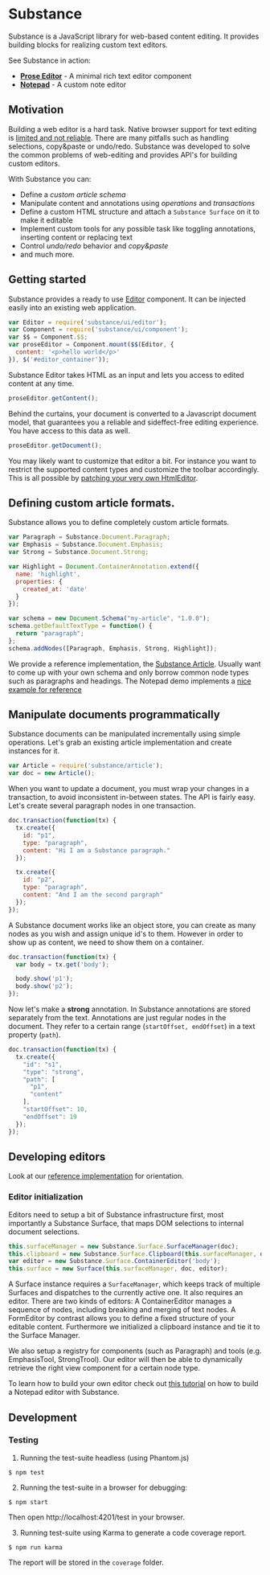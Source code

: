 # Substance 

Substance is a JavaScript library for web-based content editing. It provides building blocks for realizing custom text editors.

See Substance in action:

- **[Prose Editor](http://substance.io/demos/prose-editor)** - A minimal rich text editor component
- **[Notepad](http://substance.io/demos/notepad)** - A custom note editor

## Motivation

Building a web editor is a hard task. Native browser support for text editing is [limited and not reliable](https://medium.com/medium-eng/why-contenteditable-is-terrible-122d8a40e480). There are many pitfalls such as handling selections, copy&paste or undo/redo. Substance was developed to solve the common problems of web-editing and provides API's for building custom editors.

With Substance you can:

- Define a *custom article schema*
- Manipulate content and annotations using *operations* and *transactions*
- Define a custom HTML structure and attach a `Substance Surface` on it to make it editable
- Implement custom tools for any possible task like toggling annotations, inserting content or replacing text
- Control *undo/redo* behavior and *copy&paste*
- and much more.

## Getting started

Substance provides a ready to use [Editor](https://github.com/substance/demos/tree/master/prose-editor) component. It can be injected easily into an existing web application.

```js
var Editor = require('substance/ui/editor');
var Component = require('substance/ui/component');
var $$ = Component.$$;
var proseEditor = Component.mount($$(Editor, {
  content: '<p>hello world</p>'
}), $('#editor_container'));
```

Substance Editor takes HTML as an input and lets you access to edited content at any time.

```js
proseEditor.getContent();
```

Behind the curtains, your document is converted to a Javascript document model, that guarantees you a reliable and sideffect-free editing experience. You have access to this data as well.

```js
proseEditor.getDocument();
```

You may likely want to customize that editor a bit. For instance you want to restrict the supported content types and customize the toolbar accordingly. This is all possible by [patching your very own HtmlEditor](https://github.com/substance/demos/tree/master/notepad).

## Defining custom article formats.

Substance allows you to define completely custom article formats. 

```js
var Paragraph = Substance.Document.Paragraph;
var Emphasis = Substance.Document.Emphasis;
var Strong = Substance.Document.Strong;

var Highlight = Document.ContainerAnnotation.extend({
  name: 'highlight',
  properties: {
    created_at: 'date'
  }
});

var schema = new Document.Schema("my-article", "1.0.0");
schema.getDefaultTextType = function() {
  return "paragraph";
};
schema.addNodes([Paragraph, Emphasis, Strong, Highlight]);
```

We provide a reference implementation, the [Substance Article](article.js). Usually want to come up with your own schema and only borrow common node types such as paragraphs and headings. The Notepad demo implements a [nice example for reference](https://github.com/substance/demos/blob/master/notepad/note.js)

<!--Lens Writer defines a [scientific article](https://github.com/substance/lens-writer/tree/master/lib/article) including bib items and figures with captions etc.-->


## Manipulate documents programmatically

Substance documents can be manipulated incrementally using simple operations. Let's grab an existing article implementation and create instances for it.

```js
var Article = require('substance/article');
var doc = new Article();
```

When you want to update a document, you must wrap your changes in a transaction, to avoid inconsistent in-between states. The API is fairly easy. Let's create several paragraph nodes in one transaction.

```js
doc.transaction(function(tx) {
  tx.create({
    id: "p1",
    type: "paragraph",
    content: "Hi I am a Substance paragraph."
  });

  tx.create({
    id: "p2",
    type: "paragraph",
    content: "And I am the second pargraph"
  });
});
```

A Substance document works like an object store, you can create as many nodes as you wish and assign unique id's to them. However in order to show up as content, we need to show them on a container.

```js
doc.transaction(function(tx) {
  var body = tx.get('body');

  body.show('p1');
  body.show('p2');
});
```

Now let's make a **strong** annotation. In Substance annotations are stored separately from the text. Annotations are just regular nodes in the document. They refer to a certain range (`startOffset, endOffset`) in a text property (`path`).

```js
doc.transaction(function(tx) {
  tx.create({
    "id": "s1",
    "type": "strong",
    "path": [
      "p1",
      "content"
    ],
    "startOffset": 10,
    "endOffset": 19
  });
});
```

## Developing editors

Look at our [reference implementation](https://github.com/substance/substance/blob/master/ui/editor/editor.js) for orientation.

### Editor initialization

Editors need to setup a bit of Substance infrastructure first, most importantly a Substance Surface, that maps DOM selections to internal document selections. 

```js
this.surfaceManager = new Substance.Surface.SurfaceManager(doc);
this.clipboard = new Substance.Surface.Clipboard(this.surfaceManager, doc.getClipboardImporter(), doc.getClipboardExporter());
var editor = new Substance.Surface.ContainerEditor('body');
this.surface = new Surface(this.surfaceManager, doc, editor);
```

A Surface instance requires a `SurfaceManager`, which keeps track of multiple Surfaces and dispatches to the currently active one. It also requires an editor. There are two kinds of editors: A ContainerEditor manages a sequence of nodes, including breaking and merging of text nodes. A FormEditor by contrast allows you to define a fixed structure of your editable content. Furthermore we initialized a clipboard instance and tie it to the Surface Manager.

We also setup a registry for components (such as Paragraph) and tools (e.g. EmphasisTool, StrongTrool). Our editor will then be able to dynamically retrieve the right view component for a certain node type.

To learn how to build your own editor check out [this tutorial](https://github.com/substance/demos/tree/master/notepad) on how to build a Notepad editor with Substance.

<!--
### Anatomy of a Substance Document

TODO: describe

- Nodes
- Properties
- Containers

-->

## Development

### Testing

1. Running the test-suite headless (using Phantom.js)

```
$ npm test
```

2. Running the test-suite in a browser for debugging:

```
$ npm start
```

Then open http://localhost:4201/test in your browser.

3. Running test-suite using Karma to generate a code coverage report.

```
$ npm run karma
```

The report will be stored in the `coverage` folder.
